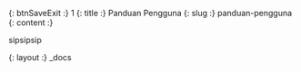 {: btnSaveExit :} 1
{: title :} Panduan Pengguna
{: slug :} panduan-pengguna
{: content :} <p>sipsipsip</p>

{: layout :} _docs
